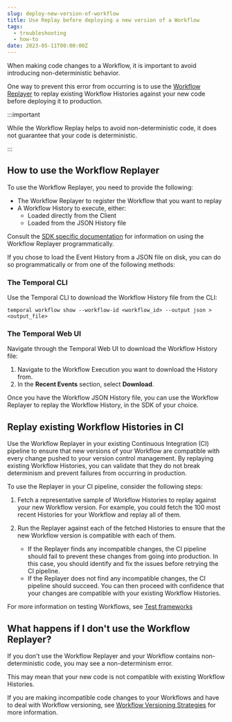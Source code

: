 ```yaml
---
slug: deploy-new-version-of-workflow
title: Use Replay before deploying a new version of a Workflow
tags:
  - troubleshooting
  - how-to
date: 2023-05-11T00:00:00Z
---
```


When making code changes to a Workflow, it is important to avoid introducing non-deterministic behavior.

One way to prevent this error from occurring is to use the [Workflow Replayer](/workflows#replays) to replay existing Workflow Histories against your new code before deploying it to production.

:::important

While the Workflow Replay helps to avoid non-deterministic code, it does not guarantee that your code is deterministic.

:::

## How to use the Workflow Replayer

To use the Workflow Replayer, you need to provide the following:

- The Workflow Replayer to register the Workflow that you want to replay
- A Workflow History to execute, either:
  - Loaded directly from the Client
  - Loaded from the JSON History file

Consult the [SDK specific documentation](/application-development/testing#replay) for information on using the Workflow Replayer programmatically.

If you chose to load the Event History from a JSON file on disk, you can do so programmatically or from one of the following methods:

### The Temporal CLI

Use the Temporal CLI to download the Workflow History file from the CLI:

```command
temporal workflow show --workflow-id <workflow_id> --output json > <output_file>
```

### The Temporal Web UI

Navigate through the Temporal Web UI to download the Workflow History file:

1. Navigate to the Workflow Execution you want to download the History from.
2. In the **Recent Events** section, select **Download**.

Once you have the Workflow JSON History file, you can use the Workflow Replayer to replay the Workflow History, in the SDK of your choice.

## Replay existing Workflow Histories in CI

Use the Workflow Replayer in your existing Continuous Integration (CI) pipeline to ensure that new versions of your Workflow are compatible with every change pushed to your version control management. By replaying existing Workflow Histories, you can validate that they do not break determinism and prevent failures from occurring in production.

To use the Replayer in your CI pipeline, consider the following steps:

1. Fetch a representative sample of Workflow Histories to replay against your new Workflow version. For example, you could fetch the 100 most recent Histories for your Workflow and replay all of them.
2. Run the Replayer against each of the fetched Histories to ensure that the new Workflow version is compatible with each of them.

   - If the Replayer finds any incompatible changes, the CI pipeline should fail to prevent these changes from going into production. In this case, you should identify and fix the issues before retrying the CI pipeline.
   - If the Replayer does not find any incompatible changes, the CI pipeline should succeed. You can then proceed with confidence that your changes are compatible with your existing Workflow Histories.

For more information on testing Workflows, see [Test frameworks](/application-development/testing#test-frameworks)

## What happens if I don't use the Workflow Replayer?

If you don't use the Workflow Replayer and your Workflow contains non-deterministic code, you may see a non-determinism error.

This may mean that your new code is not compatible with existing Workflow Histories.

If you are making incompatible code changes to your Workflows and have to deal with Workflow versioning, see [Workflow Versioning Strategies](https://community.temporal.io/t/workflow-versioning-strategies/6911) for more information.
